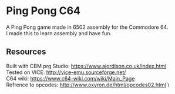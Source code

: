 # Ping Pong C64
A Ping Pong game made in 6502 assembly for the Commodore 64. \
I made this to learn assembly and have fun.
## Resources
Built with CBM prg Studio: https://www.ajordison.co.uk/index.html \
Tested on VICE: http://vice-emu.sourceforge.net/ \
C64 wiki: https://www.c64-wiki.com/wiki/Main_Page \
Refrence to opcodes: http://www.oxyron.de/html/opcodes02.html \

